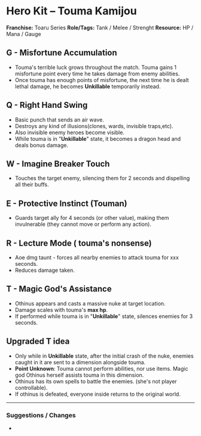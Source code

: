 # Hero Kit – Touma Kamijou

**Franchise:** Toaru Series
**Role/Tags:** Tank / Melee / Strenght 
**Resource:** HP / Mana / Gauge

## G - Misfortune Accumulation
- Touma's terrible luck grows throughout the match. Touma gains 1 misfortune point every time he takes damage from enemy abilities.
- Once touma has enough points of misfortune, the next time he is dealt lethal damage, he becomes **Unkillable** temporarily instead.

## Q - Right Hand Swing
- Basic punch that sends an air wave. 
- Destroys any kind of  illusions(clones, wards, invisible traps,etc).
- Also invisible enemy heroes become visible. 
- While touma is in "**Unkillable**" state, it becomes a dragon head and deals bonus damage.

## W - Imagine Breaker Touch
- Touches the target enemy, silencing them for 2 seconds and dispelling all their buffs.

## E - Protective Instinct (Touman)
- Guards target ally for 4 seconds (or other value), making them invulnerable (they cannot move or perform any action).

## R - Lecture Mode ( touma's nonsense)
- Aoe dmg taunt - forces all nearby enemies to attack touma for xxx seconds.
- Reduces damage taken.

## T - Magic God's Assistance
- Othinus appears and casts a massive nuke at target location. 
- Damage scales with touma's **max hp**. 
- If performed while touma is in "**Unkillable**" state, silences enemies for 3 seconds.

## Upgraded T idea
- Only while in **Unkillable** state, after the initial crash of the nuke, enemies caught in it are sent to a dimension alongside touma.
- **Point Unknown**: Touma cannot perform abilities, nor use items. Magic god Othinus herself assists touma in this dimension. 
- Othinus has its own spells to battle the enemies. (she's not player controllable).
- If othinus is defeated, everyone inside returns to the original world.

---

### Suggestions / Changes
- <your notes here>